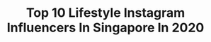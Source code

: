 ---
title: Top 10 Lifestyle Instagram Influencers In Singapore In 2020
description: >-
  Find top lifestyle Instagram influencers in Singapore in 2020. Most popular hashtags: #stayhome #love #staysafe #singapore.
platform: Instagram
profiles:
  - username: "kaitinghearts"
    fullname: >-
      Kaiting Cheng
    location: "Singapore"
    followers: 23892
    engagement: 230
    commentsToLikes: 0.053323
    avatar: "https://scontent-ams4-1.cdninstagram.com/v/t51.2885-19/s320x320/74698389_795618900892983_444109264902946816_n.jpg?_nc_ht=scontent-ams4-1.cdninstagram.com&_nc_ohc=f0SDUmWkvuwAX-Jh2OS&oh=323390fe06aba33a8de1bd9d39f32d62&oe=5EBB6C6E"
    verified: false
    hashtags: "#sp, #bhgsg, #zoomzoom, #kentingseah"
  - username: "imamemy"
    fullname: >-
      imam shah
    location: "Singapore"
    followers: 59289
    engagement: 287
    commentsToLikes: 0.016401
    avatar: "https://scontent-ams4-1.cdninstagram.com/v/t51.2885-19/s320x320/41342940_328204047945103_8541755070507646976_n.jpg?_nc_ht=scontent-ams4-1.cdninstagram.com&_nc_ohc=nsboqOnInXMAX90fDkm&oh=33a761b4eebdbc55cdcfd1fe9d0ee493&oe=5EB8FFF3"
    verified: false
    hashtags: "#stayhomewatchtv, #alldaywego, #eidmubarak, #reebokmalaysia"
  - username: "rachwsj"
    fullname: >-
      RACHEL ALEXA WONG | 黄诗珺
    location: "Singapore"
    followers: 24444
    engagement: 259
    commentsToLikes: 0.013785
    avatar: "https://scontent-ams4-1.cdninstagram.com/v/t51.2885-19/s320x320/90091626_652499028866087_2354571053864321024_n.jpg?_nc_ht=scontent-ams4-1.cdninstagram.com&_nc_ohc=x9sIsZqQEPAAX_6ZDKc&oh=a1333a195dfe9a3c0ccbb9d9543194ec&oe=5EBA06C4"
    verified: false
    hashtags: "#hydroboost, #pomelogirls, #purpursg, #getskinhappy"
  - username: "welllai_dsg"
    fullname: >-
      威爾 賴 Well lai 小威
    location: "Singapore"
    followers: 23932
    engagement: 436
    commentsToLikes: 0.008087
    avatar: "https://scontent-amt2-1.cdninstagram.com/v/t51.2885-19/s320x320/66020099_921876204821787_2840646731979292672_n.jpg?_nc_ht=scontent-amt2-1.cdninstagram.com&_nc_ohc=wYwRJDzVyHsAX8QNk1F&oh=b580550174b14ce3e4b322bda6ebf032&oe=5EAE5CFB"
    verified: false
    hashtags: "#dashowgirl, #onitsukatiger, #dancedancedance, #dancepiece"
  - username: "her.atlas"
    fullname: >-
      JAPAN + BEYOND 🚀
    location: "Singapore"
    followers: 48794
    engagement: 716
    commentsToLikes: 0.014354
    avatar: "https://scontent-ams4-1.cdninstagram.com/v/t51.2885-19/s320x320/67465607_2415436938712458_5012372180420263936_n.jpg?_nc_ht=scontent-ams4-1.cdninstagram.com&_nc_ohc=ry_7uUNOK0UAX_rEqF2&oh=403e1627500cf38cef1213a0d7053aac&oe=5EBCC55E"
    verified: false
    hashtags: "#tiktoktravel, #japanawaits, #maketheleap, #reducereuserecycle"
  - username: "so.gelly"
    fullname: >-
      GELLY-
    location: "Singapore"
    followers: 20477
    engagement: 392
    commentsToLikes: 0.056732
    avatar: "https://scontent-lht6-1.cdninstagram.com/v/t51.2885-19/s320x320/79329398_475097149813390_4488133746490343424_n.jpg?_nc_ht=scontent-lht6-1.cdninstagram.com&_nc_ohc=IR5MkQ0Iu48AX-c1gEM&oh=7423eb88864a384ff35e4023c71307ba&oe=5EB90D60"
    verified: false
    hashtags: "#cafeaesthetics, #cavemen, #vscosg, #visitjapanjp"
  - username: "coolmommy_konnect"
    fullname: >-
      Namita Sinha
    location: "Singapore"
    followers: 4911
    engagement: 1104
    commentsToLikes: 0.094758
    avatar: "https://scontent-amt2-1.cdninstagram.com/v/t51.2885-19/s320x320/40193648_308808909710046_1115575024506372096_n.jpg?_nc_ht=scontent-amt2-1.cdninstagram.com&_nc_ohc=RGZj00q3PxYAX8XTv1Q&oh=c263052c724504c6ab13f0b7c7efe1be&oe=5E82DDA8"
    verified: false
    hashtags: "#sgmummies, #radio, #learningathomeisfun, #sgtoddlers"
  - username: "jshraddhagaurav"
    fullname: >-
      Life_is_beYOUtiful
    location: "Singapore"
    followers: 3472
    engagement: 925
    commentsToLikes: 0.424985
    avatar: "https://scontent-ams4-1.cdninstagram.com/v/t51.2885-19/s320x320/87627031_132804808084162_4799742084900716544_n.jpg?_nc_ht=scontent-ams4-1.cdninstagram.com&_nc_ohc=hJtPr0pThw4AX-_nv31&oh=d02c794a91dba45806489479a3ac204b&oe=5EB5ADD5"
    verified: false
    hashtags: "#positivequote, #mumbaifoodies, #rice, #blooming"
  - username: "clairejedrek"
    fullname: >-
      CLAIRE JEDREK
    location: "Singapore"
    followers: 24724
    engagement: 192
    commentsToLikes: 0.027212
    avatar: "https://scontent-ams4-1.cdninstagram.com/v/t51.2885-19/s320x320/42800721_475263696210428_1616071965850730496_n.jpg?_nc_ht=scontent-ams4-1.cdninstagram.com&_nc_ohc=pEU6tmnGI-UAX_hVlAT&oh=860a589f5536e479d46288f90cf33298&oe=5EB3FCF9"
    verified: false
    hashtags: "#bookemout, #bikini, #photography, #friyay"
  - username: "kellylatimer"
    fullname: >-
      Kelly Latimer
    location: "Singapore"
    followers: 45875
    engagement: 172
    commentsToLikes: 0.017122
    avatar: "https://scontent-ams4-1.cdninstagram.com/v/t51.2885-19/s320x320/84492451_188418302506603_5803320885066596352_n.jpg?_nc_ht=scontent-ams4-1.cdninstagram.com&_nc_ohc=zhb96-qynAkAX98hR7y&oh=ed3bfb6b1188a263e1304f5aed918cb0&oe=5EB74F28"
    verified: true
    hashtags: "#goodtimes, #soloively, #timeflies, #chinatownsg"
---